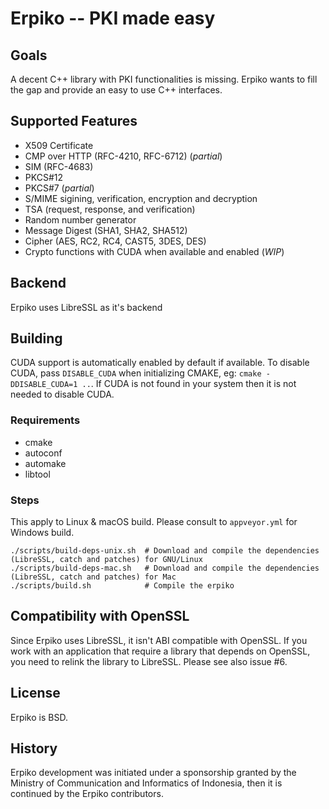 # Erpiko -- PKI made easy

## Goals

A decent C++ library with PKI functionalities is missing.
Erpiko wants to fill the gap and provide an easy to use C++ interfaces.

## Supported Features

- X509 Certificate
- CMP over HTTP (RFC-4210, RFC-6712) (*partial*)
- SIM (RFC-4683)
- PKCS#12
- PKCS#7 (*partial*)
- S/MIME sigining, verification, encryption and decryption
- TSA (request, response, and verification)
- Random number generator
- Message Digest (SHA1, SHA2, SHA512)
- Cipher (AES, RC2, RC4, CAST5, 3DES, DES)
- Crypto functions with CUDA when available and enabled (*WIP*)

## Backend

Erpiko uses LibreSSL as it's backend

## Building

CUDA support is automatically enabled by default if available. To disable CUDA, pass `DISABLE_CUDA` when
initializing CMAKE, eg: `cmake -DDISABLE_CUDA=1 ..`. If CUDA is not found in your system then it is not
needed to disable CUDA.

### Requirements

- cmake
- autoconf
- automake
- libtool

### Steps

This apply to Linux & macOS build. Please consult to `appveyor.yml` for Windows build.

```
./scripts/build-deps-unix.sh  # Download and compile the dependencies (LibreSSL, catch and patches) for GNU/Linux
./scripts/build-deps-mac.sh   # Download and compile the dependencies (LibreSSL, catch and patches) for Mac
./scripts/build.sh            # Compile the erpiko
```

## Compatibility with OpenSSL

Since Erpiko uses LibreSSL, it isn't ABI compatible with OpenSSL. If you work with an application that require a library that depends on OpenSSL, you need to relink the library to LibreSSL.
Please see also issue #6.

## License

Erpiko is BSD.

## History

Erpiko development was initiated under a sponsorship granted by the Ministry of Communication and Informatics of Indonesia, 
then it is continued by the Erpiko contributors.